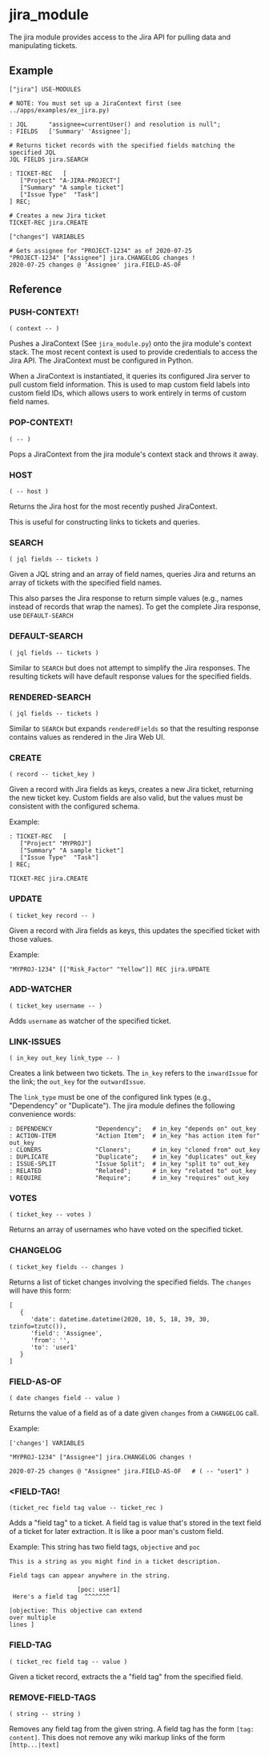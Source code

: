 # jira_module

The jira module provides access to the Jira API for pulling data and
manipulating tickets.

## Example
```
["jira"] USE-MODULES

# NOTE: You must set up a JiraContext first (see ../apps/examples/ex_jira.py)

: JQL      "assignee=currentUser() and resolution is null";
: FIELDS   ['Summary' 'Assignee'];

# Returns ticket records with the specified fields matching the specified JQL
JQL FIELDS jira.SEARCH

: TICKET-REC   [
   ["Project" "A-JIRA-PROJECT"]
   ["Summary" "A sample ticket"]
   ["Issue Type"  "Task"]
] REC;

# Creates a new Jira ticket
TICKET-REC jira.CREATE

["changes"] VARIABLES

# Gets assignee for "PROJECT-1234" as of 2020-07-25
"PROJECT-1234" ["Assignee"] jira.CHANGELOG changes !
2020-07-25 changes @ 'Assignee' jira.FIELD-AS-OF
```

## Reference

### PUSH-CONTEXT!
`( context -- )`

Pushes a JiraContext (See `jira_module.py`) onto the jira module's context stack.
The most recent context is used to provide credentials to access the Jira API.
The JiraContext must be configured in Python.

When a JiraContext is instantiated, it queries its configured Jira server to
pull custom field information. This is used to map custom field labels into
custom field IDs, which allows users to work entirely in terms of custom field
names.


### POP-CONTEXT!
`( -- )`

Pops a JiraContext from the jira module's context stack and throws it away.


### HOST
`( -- host )`

Returns the Jira host for the most recently pushed JiraContext.

This is useful for constructing links to tickets and queries.


### SEARCH
`( jql fields -- tickets )`

Given a JQL string and an array of field names, queries Jira and returns an array of
tickets with the specified field names.

This also parses the Jira response to return simple values (e.g., names instead
of records that wrap the names). To get the complete Jira response, use `DEFAULT-SEARCH`


### DEFAULT-SEARCH
`( jql fields -- tickets )`

Similar to `SEARCH` but does not attempt to simplify the Jira responses. The
resulting tickets will have default response values for the specified fields.


### RENDERED-SEARCH
`( jql fields -- tickets )`

Similar to `SEARCH` but expands `renderedFields` so that the resulting response contains values as rendered in the Jira Web UI.

### CREATE
`( record -- ticket_key )`

Given a record with Jira fields as keys, creates a new Jira ticket, returning
the new ticket key. Custom fields are also valid, but the values must be
consistent with the configured schema.

Example:
```
: TICKET-REC   [
   ["Project" "MYPROJ"]
   ["Summary" "A sample ticket"]
   ["Issue Type"  "Task"]
] REC;

TICKET-REC jira.CREATE
```

### UPDATE
`( ticket_key record -- )`

Given a record with Jira fields as keys, this updates the specified ticket with those values.

Example:
```
"MYPROJ-1234" [["Risk_Factor" "Yellow"]] REC jira.UPDATE
```

### ADD-WATCHER
`( ticket_key username -- )`

Adds `username` as watcher of the specified ticket.


### LINK-ISSUES
`( in_key out_key link_type -- )`

Creates a link between two tickets. The `in_key` refers to the `inwardIssue` for the link; the `out_key` for the `outwardIssue`.

The `link_type` must be one of the configured link types (e.g., "Dependency" or "Duplicate"). The jira module defines the following convenience words:
```
: DEPENDENCY            "Dependency";   # in_key "depends on" out_key
: ACTION-ITEM           "Action Item";  # in_key "has action item for" out_key
: CLONERS               "Cloners";      # in_key "cloned from" out_key
: DUPLICATE             "Duplicate";    # in_key "duplicates" out_key
: ISSUE-SPLIT           "Issue Split";  # in_key "split to" out_key
: RELATED               "Related";      # in_key "related to" out_key
: REQUIRE               "Require";      # in_key "requires" out_key
```


### VOTES
`( ticket_key -- votes )`

Returns an array of usernames who have voted on the specified ticket.


### CHANGELOG
`( ticket_key fields -- changes )`

Returns a list of ticket changes involving the specified fields. The `changes` will have this form:
```
[
   {
      'date': datetime.datetime(2020, 10, 5, 18, 39, 30, tzinfo=tzutc()),
      'field': 'Assignee',
      'from': '',
      'to': 'user1'
   }
]
```


### FIELD-AS-OF
`( date changes field -- value )`

Returns the value of a field as of a date given `changes` from a `CHANGELOG` call.

Example:
```
['changes'] VARIABLES

"MYPROJ-1234" ["Assignee"] jira.CHANGELOG changes !

2020-07-25 changes @ "Assignee" jira.FIELD-AS-OF   # ( -- "user1" )
```

### <FIELD-TAG!
`(ticket_rec field tag value -- ticket_rec )`

Adds a "field tag" to a ticket. A field tag is value that's stored in the text field of a
ticket for later extraction. It is like a poor man's custom field.

Example: This string has two field tags, `objective` and `poc`
```
This is a string as you might find in a ticket description.

Field tags can appear anywhere in the string.

                   [poc: user1]
 Here's a field tag  ^^^^^^^

[objective: This objective can extend
over multiple
lines ]
```

### FIELD-TAG
`( ticket_rec field tag -- value )`

Given a ticket record, extracts the a "field tag" from the specified field.


### REMOVE-FIELD-TAGS
`( string -- string )`

Removes any field tag from the given string. A field tag has the form `[tag: content]`. This does not remove any wiki markup links of the form `[http...|text]`
